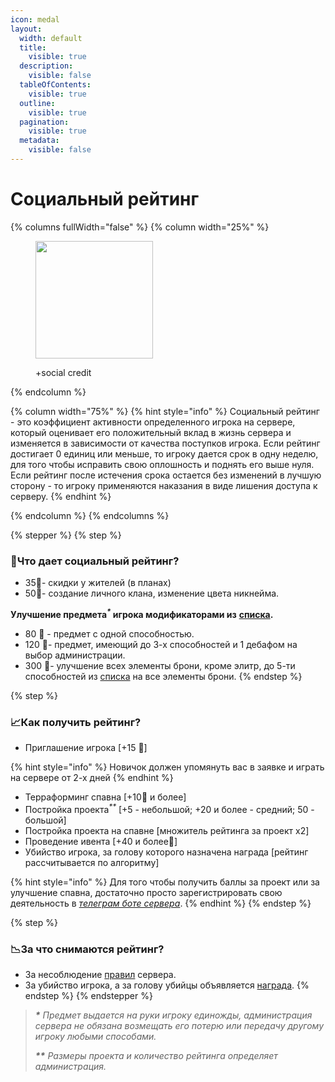 ```yaml
---
icon: medal
layout:
  width: default
  title:
    visible: true
  description:
    visible: false
  tableOfContents:
    visible: true
  outline:
    visible: true
  pagination:
    visible: true
  metadata:
    visible: false
---
```


# Социальный рейтинг





{% columns fullWidth="false" %}
{% column width="25%" %}


<figure><img src="https://media1.tenor.com/m/FpHhGgR4zvgAAAAC/social-credit-credit.gif" alt="" width="188"><figcaption><p>+social credit</p></figcaption></figure>
{% endcolumn %}

{% column width="75%" %}
{% hint style="info" %}
Социальный рейтинг - это коэффициент активности определенного игрока на сервере, который оценивает его положительный вклад в жизнь сервера и изменяется в зависимости от качества поступков игрока. Если рейтинг достигает 0 единиц или меньше, то игроку дается срок в одну неделю, для того чтобы исправить свою оплошность и поднять его выше нуля. Если рейтинг после истечения срока остается без изменений в лучшую сторону - то игроку применяются наказания в виде лишения доступа к серверу.
{% endhint %}


{% endcolumn %}
{% endcolumns %}

{% stepper %}
{% step %}
### 🤔Что дает социальный рейтинг?

* 35🏅- скидки у жителей (в планах)
* 50🏅- создание личного клана, изменение цвета никнейма.

**Улучшение предмета**<sup>_**\***_</sup>**&#x20;игрока модификаторами из**  [**списка**](rating-list.md)**.**&#x20;

* 80 🏅 - предмет с одной способностью.
* 120 🏅- предмет, имеющий до 3-х способностей и 1 дебафом на выбор администрации.
* 300 🏅- улучшение всех элементы брони, кроме элитр, до 5-ти способностей из [списка](rating-list.md) на все элементы брони.
{% endstep %}

{% step %}
### **📈Как получить рейтинг?**

* Приглашение игрока \[+15 🏅]&#x20;

{% hint style="info" %}
Новичок должен упомянуть вас в заявке и играть на сервере от 2-х дней&#x20;
{% endhint %}

* Терраформинг спавна \[+10🏅 и более]&#x20;
* Постройка проекта<sup>_\*\*_</sup> \[+5 - небольшой; +20 и более - средний; 50 - большой]&#x20;
* Постройка проекта на спавне \[множитель рейтинга за проект x2]&#x20;
* Проведение ивента \[+40 и более🏅]&#x20;
* Убийство игрока, за голову которого назначена награда \[рейтинг рассчитывается по  алгоритму]

{% hint style="info" %}
Для того чтобы получить баллы за проект или за улучшение спавна, достаточно просто зарегистрировать свою деятельность в [_телеграм боте сервера_](https://t.me/lit_hp_bot).
{% endhint %}
{% endstep %}

{% step %}
### 📉За что снимаются рейтинг?

* За несоблюдение [правил](https://t.me/lit_hp/1/52) сервера.
* За убийство игрока, а за голову убийцы объявляется [награда](./#kak-poluchit-reiting).
{% endstep %}
{% endstepper %}

> _**\*** Предмет выдается на руки игроку единожды, администрация сервера не обязана возмещать его потерю или передачу другому игроку любыми способами._
>
> _**\*\*** Размеры проекта и количество рейтинга определяет администрация._&#x20;
